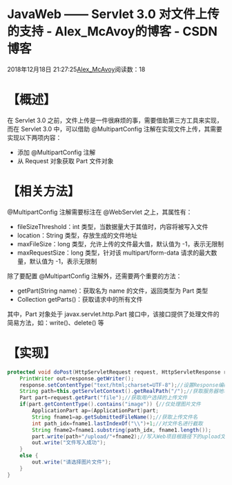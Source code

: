 # JavaWeb —— Servlet 3.0 对文件上传的支持 - Alex_McAvoy的博客 - CSDN博客





2018年12月18日 21:27:25[Alex_McAvoy](https://me.csdn.net/u011815404)阅读数：18








# 【概述】

在 Servlet 3.0 之前，文件上传是一件很麻烦的事，需要借助第三方工具来实现，而在 Servlet 3.0 中，可以借助 @MultipartConfig 注解在实现文件上传，其需要实现以下两项内容：
- 添加 @MultipartConfig 注解
- 从 Request 对象获取 Part 文件对象

# 【相关方法】

@MultipartConfig 注解需要标注在 @WebServlet 之上，其属性有：
- fileSizeThreshold：int 类型，当数据量大于其值时，内容将被写入文件
- location：String 类型，存放生成的文件地址
- maxFileSize：long 类型，允许上传的文件最大值，默认值为 -1，表示无限制
- maxRequestSize：long 类型，针对该 multipart/form-data 请求的最大数量，默认值为 -1，表示无限制

除了要配置 @MultipartConfig 注解外，还需要两个重要的方法：
- getPart(String name)：获取名为 name 的文件，返回类型为 Part 类型
- Collection<Part> getParts()：获取请求中的所有文件

其中，Part 对象处于 javax.servlet.http.Part 接口中，该接口提供了处理文件的简易方法，如：write()、delete() 等

# 【实现】

```java
protected void doPost(HttpServletRequest request, HttpServletResponse response) throws ServletException, IOException {
    PrintWriter out=response.getWriter();
    response.setContentType("text/html;charset=UTF-8");//设置Response编码
    String path=this.getServletContext().getRealPath("/");//获取服务器地址
    Part part=request.getPart("file");//获取用户选择的上传文件
    if(part.getContentType().contains("image")) {//仅处理图片文件
        ApplicationPart ap=(ApplicationPart)part;
        String fname1=ap.getSubmittedFileName();//获取上传文件名
        int path_idx=fname1.lastIndexOf("\\")+1;//对文件名进行截取
        String fname2=fname1.substring(path_idx, fname1.length());
        part.write(path+"/upload/"+fname2);//写入Web项目根路径下的upload文件夹中
        out.write("文件写入成功");
    }
    else {
        out.write("请选择图片文件");
    }
}
```





